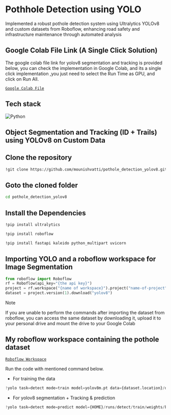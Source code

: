 # Pothhole Detection using YOLO
Implemented a robust pothole detection system using Ultralytics YOLOv8 and custom datasets from Roboflow, enhancing road safety and infrastructure maintenance through automated analysis


## Google Colab File Link (A Single Click Solution)
The google colab file link for yolov8 segmentation and tracking is provided below, you can check the implementation in Google Colab, and its a single click implementation
,you just need to select the Run Time as GPU, and click on Run All.

[`Google Colab File`](https://colab.research.google.com/drive/17SLXw-wdHG2syQhLSHH5r5_rkZx5poo0)

## Tech stack

![Python](https://img.shields.io/badge/python-3670A0?style=for-the-badge&logo=python&logoColor=ffdd54)

## Object Segmentation and Tracking (ID + Trails)  using YOLOv8 on Custom Data

<h2>Clone the repository</h2>

```bash
!git clone https://github.com/mounishvatti/pothole_detection_yolov8.git
```
<h2>Goto the cloned folder</h2>

```bash
cd pothole_detection_yolov8
```
<h2>Install the Dependencies</h2>

```bash
!pip install ultralytics
```
```bash
!pip install roboflow
```
```bash
!pip install fastapi kaleido python_multipart uvicorn
```
<h2>Importing YOLO and a roboflow workspace for Image Segmentation</h2>

```python
from roboflow import Roboflow
rf = Roboflow(api_key="{the api key}")
project = rf.workspace("{name of workspace}").project("name-of-project")
dataset = project.version(1).download("yolov8")
```

> [!NOTE]
> If you are unable to perform the commands after importing the dataset from roboflow, you can access the same dataset by downloading it, upload it to your personal drive and mount the drive to your Google Colab 

<h2>My roboflow workspace containing the pothole dataset</h2>

[`Roboflow Workspace`](https://app.roboflow.com/vit-76kid/pothole-detection-project-3yiqt/1)

Run the code with mentioned command below.
- For training the data
```python
!yolo task=detect mode=train model=yolov8m.pt data={dataset.location}/data.yaml epochs={number of epochs} imgsz=640
```
- For yolov8 segmentation + Tracking & prediction
```python
!yolo task=detect mode=predict model={HOME}/runs/detect/train/weights/best.pt conf=0.25 source='/content/drive/MyDrive/demo.mp4'
```

